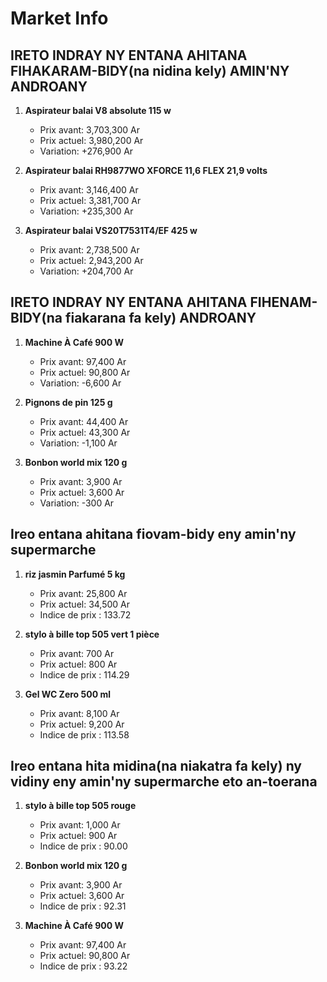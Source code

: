 # Market Info

## IRETO INDRAY NY ENTANA AHITANA FIHAKARAM-BIDY(na nidina kely) AMIN'NY ANDROANY

1. **Aspirateur balai V8 absolute 115 w**
   - Prix avant: 3,703,300 Ar
   - Prix actuel: 3,980,200 Ar
   - Variation: +276,900 Ar

2. **Aspirateur balai RH9877WO XFORCE  11,6 FLEX 21,9 volts**
   - Prix avant: 3,146,400 Ar
   - Prix actuel: 3,381,700 Ar
   - Variation: +235,300 Ar

3. **Aspirateur balai VS20T7531T4/EF 425 w**
   - Prix avant: 2,738,500 Ar
   - Prix actuel: 2,943,200 Ar
   - Variation: +204,700 Ar

## IRETO INDRAY NY ENTANA AHITANA FIHENAM-BIDY(na fiakarana fa kely) ANDROANY

1. **Machine À Café 900 W**
   - Prix avant: 97,400 Ar
   - Prix actuel: 90,800 Ar
   - Variation: -6,600 Ar

2. **Pignons de pin 125 g**
   - Prix avant: 44,400 Ar
   - Prix actuel: 43,300 Ar
   - Variation: -1,100 Ar

3. **Bonbon world mix 120 g**
   - Prix avant: 3,900 Ar
   - Prix actuel: 3,600 Ar
   - Variation: -300 Ar

## Ireo entana ahitana fiovam-bidy eny amin'ny supermarche

1. **riz jasmin Parfumé 5 kg**
   - Prix avant: 25,800 Ar
   - Prix actuel: 34,500 Ar
   - Indice de prix : 133.72

2. **stylo à bille top 505 vert 1 pièce**
   - Prix avant: 700 Ar
   - Prix actuel: 800 Ar
   - Indice de prix : 114.29

3. **Gel WC Zero 500 ml**
   - Prix avant: 8,100 Ar
   - Prix actuel: 9,200 Ar
   - Indice de prix : 113.58

## Ireo entana hita midina(na niakatra fa kely) ny vidiny eny amin'ny supermarche eto an-toerana

1. **stylo à bille top 505 rouge**
   - Prix avant: 1,000 Ar
   - Prix actuel: 900 Ar
   - Indice de prix : 90.00

2. **Bonbon world mix 120 g**
   - Prix avant: 3,900 Ar
   - Prix actuel: 3,600 Ar
   - Indice de prix : 92.31

3. **Machine À Café 900 W**
   - Prix avant: 97,400 Ar
   - Prix actuel: 90,800 Ar
   - Indice de prix : 93.22


